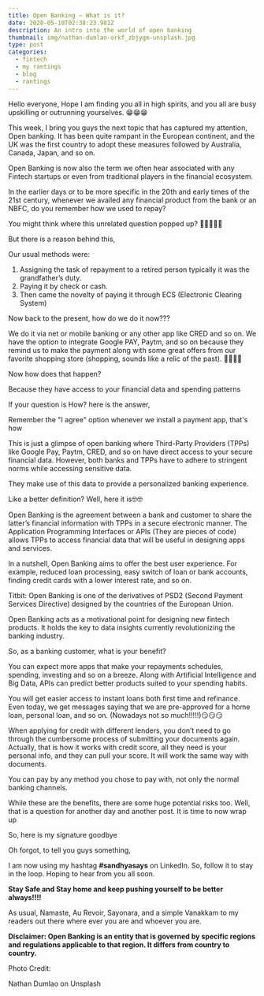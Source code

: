 ```yaml
---
title: Open Banking – What is it?
date: 2020-05-18T02:38:23.981Z
description: An intro into the world of open banking
thumbnail: img/nathan-dumlao-orkf_zbjygm-unsplash.jpg
type: post
categories:
  - fintech
  - my rantings
  - blog
  - rantings
---
```

Hello everyone, Hope I am finding you all in high spirits, and you all are busy upskilling or outrunning yourselves. 😁😁😁

This week, I bring you guys the next topic that has captured my attention, Open banking. It has been quite rampant in the European continent, and the UK was the first country to adopt these measures followed by Australia, Canada, Japan, and so on.

Open Banking is now also the term we often hear associated with any Fintech startups or even from traditional players in the financial ecosystem.

In the earlier days or to be more specific in the 20th and early times of the 21st century, whenever we availed any financial product from the bank or an NBFC, do you remember how we used to repay?

You might think where this unrelated question popped up? 🤔🤔🤔🤔🤔

But there is a reason behind this,

Our usual methods were:

1. Assigning the task of repayment to a retired person typically it was the grandfather’s duty.
2. Paying it by check or cash.
3. Then came the novelty of paying it through ECS (Electronic Clearing System) 

Now back to the present, how do we do it now???

We do it via net or mobile banking or any other app like CRED and so on. We have the option to integrate Google PAY, Paytm, and so on because they remind us to make the payment along with some great offers from our favorite shopping store (shopping, sounds like a relic of the past). 👩‍💻👩‍💻

Now how does that happen?

Because they have access to your financial data and spending patterns

If your question is How? here is the answer,

Remember the "I agree" option whenever we install a payment app, that's how

This is just a glimpse of open banking where Third-Party Providers (TPPs) like Google Pay, Paytm, CRED, and so on have direct access to your secure financial data. However, both banks and TPPs have to adhere to stringent norms while accessing sensitive data.

They make use of this data to provide a personalized banking experience.

Like a better definition? Well, here it is🤓🤓

Open Banking is the agreement between a bank and customer to share the latter’s financial information with TPPs in a secure electronic manner. The Application Programming Interfaces or APIs (They are pieces of code) allows TPPs to access financial data that will be useful in designing apps and services.

In a nutshell, Open Banking aims to offer the best user experience. For example, reduced loan processing, easy switch of loan or bank accounts, finding credit cards with a lower interest rate, and so on.

Titbit: Open Banking is one of the derivatives of PSD2 (Second Payment Services Directive) designed by the countries of the European Union.

Open Banking acts as a motivational point for designing new fintech products. It holds the key to data insights currently revolutionizing the banking industry.

So, as a banking customer, what is your benefit?

You can expect more apps that make your repayments schedules, spending, investing and so on a breeze. Along with Artificial Intelligence and Big Data, APIs can predict better products suited to your spending habits.

You will get easier access to instant loans both first time and refinance. Even today, we get messages saying that we are pre-approved for a home loan, personal loan, and so on. (Nowadays not so much!!!!!)😏😏😏

When applying for credit with different lenders, you don’t need to go through the cumbersome process of submitting your documents again. Actually, that is how it works with credit score, all they need is your personal info, and they can pull your score. It will work the same way with documents.

You can pay by any method you chose to pay with, not only the normal banking channels.

While these are the benefits, there are some huge potential risks too. Well, that is a question for another day and another post. It is time to now wrap up

So, here is my signature goodbye

Oh forgot, to tell you guys something,

I am now using my hashtag **\#sandhyasays** on LinkedIn. So, follow it to stay in the loop. Hoping to hear from you all soon.

**Stay Safe and Stay home and keep pushing yourself to be better always!!!!**

As usual, Namaste, Au Revoir, Sayonara, and a simple Vanakkam to my readers out there where ever you are and whoever you are.

**Disclaimer: Open Banking is an entity that is governed by specific regions and regulations applicable to that region. It differs from country to country.** 

Photo Credit: 

Nathan Dumlao on Unsplash